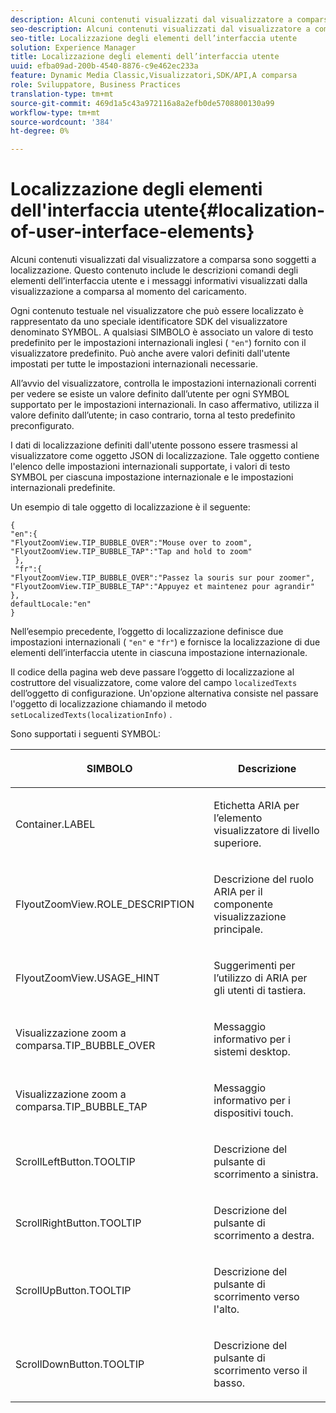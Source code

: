 ```yaml
---
description: Alcuni contenuti visualizzati dal visualizzatore a comparsa sono soggetti a localizzazione. Questo contenuto include le descrizioni comandi degli elementi dell’interfaccia utente e i messaggi informativi visualizzati dalla visualizzazione a comparsa al momento del caricamento.
seo-description: Alcuni contenuti visualizzati dal visualizzatore a comparsa sono soggetti a localizzazione. Questo contenuto include le descrizioni comandi degli elementi dell’interfaccia utente e i messaggi informativi visualizzati dalla visualizzazione a comparsa al momento del caricamento.
seo-title: Localizzazione degli elementi dell’interfaccia utente
solution: Experience Manager
title: Localizzazione degli elementi dell’interfaccia utente
uuid: efba09ad-200b-4540-8876-c9e462ec233a
feature: Dynamic Media Classic,Visualizzatori,SDK/API,A comparsa
role: Sviluppatore, Business Practices
translation-type: tm+mt
source-git-commit: 469d1a5c43a972116a8a2efb0de5708800130a99
workflow-type: tm+mt
source-wordcount: '384'
ht-degree: 0%

---
```



# Localizzazione degli elementi dell&#39;interfaccia utente{#localization-of-user-interface-elements}

Alcuni contenuti visualizzati dal visualizzatore a comparsa sono soggetti a localizzazione. Questo contenuto include le descrizioni comandi degli elementi dell’interfaccia utente e i messaggi informativi visualizzati dalla visualizzazione a comparsa al momento del caricamento.

Ogni contenuto testuale nel visualizzatore che può essere localizzato è rappresentato da uno speciale identificatore SDK del visualizzatore denominato SYMBOL. A qualsiasi SIMBOLO è associato un valore di testo predefinito per le impostazioni internazionali inglesi ( `"en"`) fornito con il visualizzatore predefinito. Può anche avere valori definiti dall&#39;utente impostati per tutte le impostazioni internazionali necessarie.

All’avvio del visualizzatore, controlla le impostazioni internazionali correnti per vedere se esiste un valore definito dall’utente per ogni SYMBOL supportato per le impostazioni internazionali. In caso affermativo, utilizza il valore definito dall’utente; in caso contrario, torna al testo predefinito preconfigurato.

I dati di localizzazione definiti dall&#39;utente possono essere trasmessi al visualizzatore come oggetto JSON di localizzazione. Tale oggetto contiene l&#39;elenco delle impostazioni internazionali supportate, i valori di testo SYMBOL per ciascuna impostazione internazionale e le impostazioni internazionali predefinite.

Un esempio di tale oggetto di localizzazione è il seguente:

```
{ 
"en":{ 
"FlyoutZoomView.TIP_BUBBLE_OVER":"Mouse over to zoom", 
"FlyoutZoomView.TIP_BUBBLE_TAP":"Tap and hold to zoom" 
 }, 
 "fr":{ 
"FlyoutZoomView.TIP_BUBBLE_OVER":"Passez la souris sur pour zoomer", 
"FlyoutZoomView.TIP_BUBBLE_TAP":"Appuyez et maintenez pour agrandir" 
}, 
defaultLocale:"en" 
}
```

Nell’esempio precedente, l’oggetto di localizzazione definisce due impostazioni internazionali ( `"en"` e `"fr"`) e fornisce la localizzazione di due elementi dell’interfaccia utente in ciascuna impostazione internazionale.

Il codice della pagina web deve passare l’oggetto di localizzazione al costruttore del visualizzatore, come valore del campo `localizedTexts` dell’oggetto di configurazione. Un&#39;opzione alternativa consiste nel passare l&#39;oggetto di localizzazione chiamando il metodo `setLocalizedTexts(localizationInfo)` .

Sono supportati i seguenti SYMBOL:

<table id="table_58C40353B7244335872350C98DF2CFB3"> 
 <thead> 
  <tr> 
   <th colname="col1" class="entry"> <p>SIMBOLO </p> </th> 
   <th colname="col2" class="entry"> <p>Descrizione </p> </th> 
  </tr> 
 </thead>
 <tbody> 
  <tr> 
   <td colname="col1"> <p> <span class="codeph"> Container.LABEL  </span> </p> </td> 
   <td colname="col2"> <p>Etichetta ARIA per l’elemento visualizzatore di livello superiore. </p> </td> 
  </tr> 
  <tr> 
   <td colname="col1"> <p> <span class="codeph"> FlyoutZoomView.ROLE_DESCRIPTION  </span> </p> </td> 
   <td colname="col2"> <p>Descrizione del ruolo ARIA per il componente visualizzazione principale. </p> </td> 
  </tr> 
  <tr> 
   <td colname="col1"> <p> <span class="codeph"> FlyoutZoomView.USAGE_HINT  </span> </p> </td> 
   <td colname="col2"> <p>Suggerimenti per l’utilizzo di ARIA per gli utenti di tastiera. </p> </td> 
  </tr> 
  <tr> 
   <td colname="col1"> <p> <span class="codeph"> Visualizzazione zoom a comparsa.TIP_BUBBLE_OVER  </span> </p> </td> 
   <td colname="col2"> <p>Messaggio informativo per i sistemi desktop. </p> </td> 
  </tr> 
  <tr> 
   <td colname="col1"> <p> <span class="codeph"> Visualizzazione zoom a comparsa.TIP_BUBBLE_TAP  </span> </p> </td> 
   <td colname="col2"> <p>Messaggio informativo per i dispositivi touch. </p> </td> 
  </tr> 
  <tr> 
   <td colname="col1"> <p> <span class="codeph"> ScrollLeftButton.TOOLTIP  </span> </p> </td> 
   <td colname="col2"> <p>Descrizione del pulsante di scorrimento a sinistra. </p> </td> 
  </tr> 
  <tr> 
   <td colname="col1"> <p> <span class="codeph"> ScrollRightButton.TOOLTIP  </span> </p> </td> 
   <td colname="col2"> <p>Descrizione del pulsante di scorrimento a destra. </p> </td> 
  </tr> 
  <tr> 
   <td colname="col1"> <p> <span class="codeph"> ScrollUpButton.TOOLTIP  </span> </p> </td> 
   <td colname="col2"> <p>Descrizione del pulsante di scorrimento verso l'alto. </p> </td> 
  </tr> 
  <tr> 
   <td colname="col1"> <p> <span class="codeph"> ScrollDownButton.TOOLTIP  </span> </p> </td> 
   <td colname="col2"> <p>Descrizione del pulsante di scorrimento verso il basso. </p> </td> 
  </tr> 
 </tbody> 
</table>

